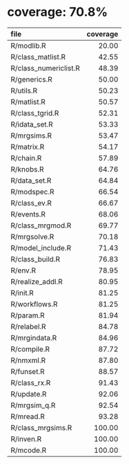 # coverage: 70.8%

|file                  | coverage|
|:---------------------|--------:|
|R/modlib.R            |    20.00|
|R/class_matlist.R     |    42.55|
|R/class_numericlist.R |    48.39|
|R/generics.R          |    50.00|
|R/utils.R             |    50.23|
|R/matlist.R           |    50.57|
|R/class_tgrid.R       |    52.31|
|R/idata_set.R         |    53.33|
|R/mrgsims.R           |    53.47|
|R/matrix.R            |    54.17|
|R/chain.R             |    57.89|
|R/knobs.R             |    64.76|
|R/data_set.R          |    64.84|
|R/modspec.R           |    66.54|
|R/class_ev.R          |    66.67|
|R/events.R            |    68.06|
|R/class_mrgmod.R      |    69.77|
|R/mrgsolve.R          |    70.18|
|R/model_include.R     |    71.43|
|R/class_build.R       |    76.83|
|R/env.R               |    78.95|
|R/realize_addl.R      |    80.95|
|R/init.R              |    81.25|
|R/workflows.R         |    81.25|
|R/param.R             |    81.94|
|R/relabel.R           |    84.78|
|R/mrgindata.R         |    84.96|
|R/compile.R           |    87.72|
|R/nmxml.R             |    87.80|
|R/funset.R            |    88.57|
|R/class_rx.R          |    91.43|
|R/update.R            |    92.06|
|R/mrgsim_q.R          |    92.54|
|R/mread.R             |    93.28|
|R/class_mrgsims.R     |   100.00|
|R/inven.R             |   100.00|
|R/mcode.R             |   100.00|
